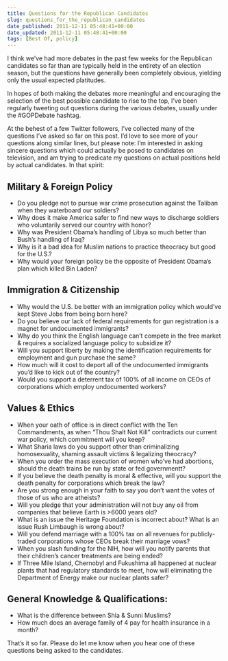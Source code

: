 ```yaml
---
title: Questions for the Republican Candidates
slug: questions_for_the_republican_candidates
date_published: 2011-12-11 05:48:41+00:00
date_updated: 2011-12-11 05:48:41+00:00
tags: [Best Of, policy]
---
```

I think we’ve had more debates in the past few weeks for the Republican candidates so far than are typically held in the entirety of an election season, but the questions have generally been completely obvious, yielding only the usual expected platitudes.

In hopes of both making the debates more meaningful and encouraging the selection of the best possible candidate to rise to the top, I’ve been regularly tweeting out questions during the various debates, usually under the #GOPDebate hashtag.

At the behest of a few Twitter followers, I’ve collected many of the questions I’ve asked so far on this post. I’d love to see more of your questions along similar lines, but please note: I’m interested in asking sincere questions which could actually be posed to candidates on television, and am trying to predicate my questions on actual positions held by actual candidates. In that spirit:

## Military & Foreign Policy

- Do you pledge not to pursue war crime prosecution against the Taliban when they waterboard our soldiers?
- Why does it make America safer to find new ways to discharge soldiers who voluntarily served our country with honor?
- Why was President Obama’s handling of Libya so much better than Bush’s handling of Iraq?
- Why is it a bad idea for Muslim nations to practice theocracy but good for the U.S.?
- Why would your foreign policy be the opposite of President Obama’s plan which killed Bin Laden?

## Immigration & Citizenship

- Why would the U.S. be better with an immigration policy which would’ve kept Steve Jobs from being born here?
- Do you believe our lack of federal requirements for gun registration is a magnet for undocumented immigrants?
- Why do you think the English language can’t compete in the free market & requires a socialized language policy to subsidize it?
- Will you support liberty by making the identification requirements for employment and gun purchase the same?
- How much will it cost to deport all of the undocumented immigrants you’d like to kick out of the country?
- Would you support a deterrent tax of 100% of all income on CEOs of corporations which employ undocumented workers?

## Values & Ethics

- When your oath of office is in direct conflict with the Ten Commandments, as when “Thou Shalt Not Kill” contradicts our current war policy, which commitment will you keep?
- What Sharia laws do you support other than criminalizing homosexuality, shaming assault victims & legalizing theocracy?
- When you order the mass execution of women who’ve had abortions, should the death trains be run by state or fed governmentt?
- If you believe the death penalty is moral & effective, will you support the death penalty for corporations which break the law?
- Are you strong enough in your faith to say you don’t want the votes of those of us who are atheists?
- Will you pledge that your administration will not buy any oil from companies that believe Earth is >6000 years old?
- What is an issue the Heritage Foundation is incorrect about? What is an issue Rush Limbaugh is wrong about?
- Will you defend marriage with a 100% tax on all revenues for publicly-traded corporations whose CEOs break their marriage vows?
- When you slash funding for the NIH, how will you notify parents that their children’s cancer treatments are being ended?
- If Three Mile Island, Chernobyl and Fukushima all happened at nuclear plants that had regulatory standards to meet, how will eliminating the Department of Energy make our nuclear plants safer?

## General Knowledge & Qualifications:

- What is the difference between Shia & Sunni Muslims?
- How much does an average family of 4 pay for health insurance in a month?

That’s it so far. Please do let me know when you hear one of these questions being asked to the candidates.
